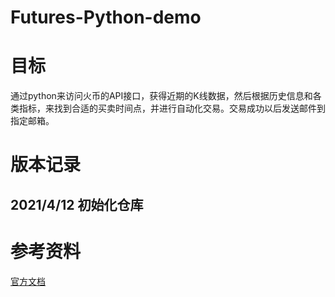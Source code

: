 <!--
 * @Author: CaesarDing
 * @Date: 2021-04-12 15:07:41
 * @LastEditors: CaesarDing
 * @LastEditTime: 2021-04-12 15:12:08
 * @FilePath: \Futures-Python-demo\README.md
 * @Description: 
-->
# Futures-Python-demo
# 目标
通过python来访问火币的API接口，获得近期的K线数据，然后根据历史信息和各类指标，来找到合适的买卖时间点，并进行自动化交易。交易成功以后发送邮件到指定邮箱。

# 版本记录
## 2021/4/12 初始化仓库
# 参考资料
[官方文档](https://huobiapi.github.io/docs/spot/v1/cn/#sdk)
